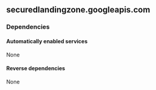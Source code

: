 ## securedlandingzone.googleapis.com

### Dependencies

#### Automatically enabled services

None

#### Reverse dependencies

None
